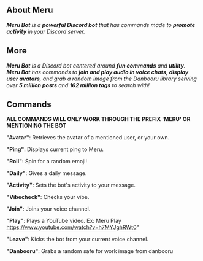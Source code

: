 ## About Meru
***Meru Bot** is a **powerful Discord bot** that has commands made to **promote activity** in your Discord server.*

## More
***Meru Bot** is a Discord bot centered around **fun commands** and **utility**. **Meru Bot** has commands to **join and play audio in voice chats**, **display user avatars**, and grab a random image from the Danbooru library serving over **5 million posts** and **162 million tags** to search with!*

## Commands
**ALL COMMANDS WILL ONLY WORK THROUGH THE PREFIX 'MERU' OR MENTIONING THE BOT**

**"Avatar"**: Retrieves the avatar of a mentioned user, or your own.

**"Ping"**: Displays current ping to Meru.

**"Roll"**: Spin for a random emoji!

**"Daily"**: Gives a daily message.

**"Activity"**: Sets the bot's activity to your message.

**"Vibecheck"**: Checks your vibe.

**"Join"**: Joins your voice channel.

**"Play"**: Plays a YouTube video. Ex: Meru Play https://www.youtube.com/watch?v=h7MYJghRWt0"

**"Leave"**: Kicks the bot from your current voice channel.

**"Danbooru"**: Grabs a random safe for work image from danbooru
